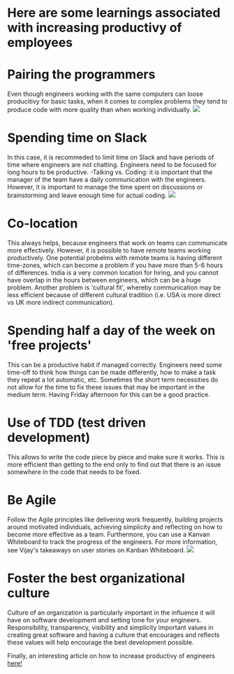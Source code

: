 # Here are some learnings associated with increasing productivy of employees
# Pairing the programmers
Even though engineers working with the same computers can loose producitivy for basic tasks, when it comes to 
complex problems they tend to produce code with more quality than when working individually.
![](https://upload.wikimedia.org/wikipedia/commons/a/af/Pair_programming_1.jpg)

# Spending time on Slack
In this case, it is recommeded to limit time on Slack and have periods of time where engineers are not chatting.
Engineers need to be focused for long hours to be productive. 
-Talking vs. Coding: it is important that the manager of the team have a daily communication with the engineers. However, it is important
to manage the time spent on discussions or brainstorming and leave enough time for actual coding. 
![](https://cdn-images-1.medium.com/max/800/1*pyqcGiifaMV8HxkDQyAgtg.jpeg)

# Co-location
This always helps, because engineers that work on teams can communicate more effectively. However, it is possible to have 
remote teams working productively. One potential probelms with remote teams is having different time-zones, which can become a problem if
you have more than 5-6 hours of differences. India is a very common location for hiring, and you cannot have overlap in the hours between engineers, which can be a huge problem. Another problem is 'cultural fit', whereby communication may be less efficient because of different 
cultural tradition (i.e. USA is more direct vs UK more indirect communication).
# Spending half a day of the week on 'free projects'
This can be a productive habit if managed correctly. Engineers need some time-off  to think how things can be made differently, how to make a task they repeat a lot automatic, etc. Sometimes the short term necessities do not allow for the time to fix these issues that may be important in the medium term. Having Friday afternoon for this can be a good practice.
# Use of TDD (test driven development)
This allows to write the code piece by piece and make sure it works. This is more efficient than getting to the end only to find out that there is an issue somewhere in the code that needs to be fixed.
# Be Agile
Follow the Agile principles like delivering work frequently, building projects around motivated individuals, achieving simplicity and reflecting on how to become more effective as a team. Furthermore, you can use a Kanvan Whiteboard to track the progress of the engineers. For more information, see Vijay's takeaways on user stories on Kanban Whiteboard.
![](http://www.washington.edu/admin/hr/publications/email/pod/imgs/kanban-whiteboard.jpg)
# Foster the best organizational culture
Culture of an organization is particularly important in the influence it will have on software development and setting tone for your engineers. Responsibility, transparency, visibility and simplicity important values in creating great software and having a culture that encourages and reflects these values will help encourage the best development possible.

Finally, an interesting article on how to increase productivy of engineers 
[here!](http://techcrunch.com/2014/10/16/how-tech-companies-can-really-help-their-coders-hint-not-more-free-lunches/)
